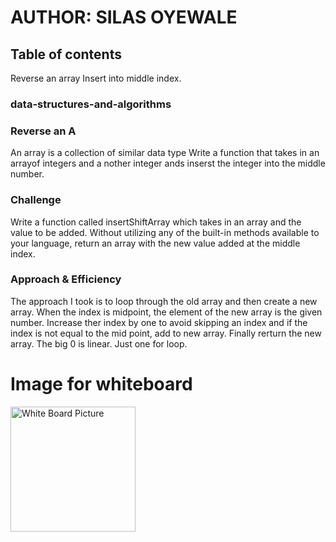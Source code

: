 
# AUTHOR: SILAS OYEWALE
## Table of contents
Reverse an array
Insert into middle index.

### data-structures-and-algorithms

### Reverse an A
<!-- Short summary or background information -->
An array is a collection of similar data type 
Write a function that takes in an arrayof integers and a nother integer ands inserst the integer into the middle number. 

### Challenge
<!-- Description of the challenge -->
Write a function called insertShiftArray which takes in an array and the value to be added. Without utilizing any of the built-in methods available to your language, return an array with the new value added at the middle index.

### Approach & Efficiency
<!-- What approach did you take? Why? What is the Big O space/time for this approach? -->
The approach I took is to loop through the old array and then create a new array. When the index is midpoint, the element of the new array is the given number. Increase ther index by one to avoid skipping an index and if the index is not equal to the mid point, add to new array. 
Finally rerturn the new array. 
The big 0 is linear. Just one for loop.

# Image for whiteboard
<img src="./code401challenges/insert-into-middle-whiteboard.JPG"
     alt="White Board Picture"
     style="width: 200px;" />
